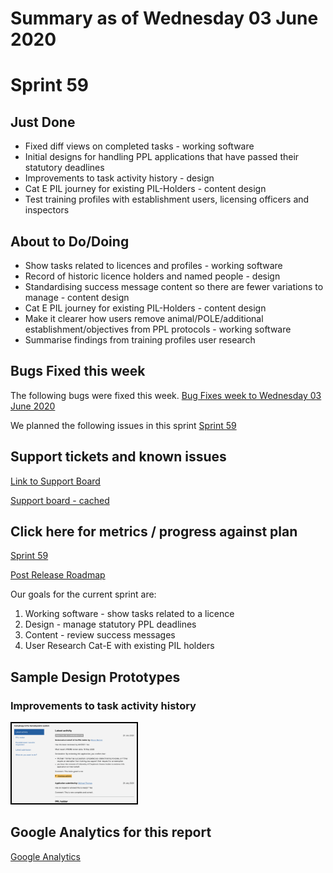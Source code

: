 # Summary as of Wednesday 03 June 2020 

# Sprint 59

## Just Done
* Fixed diff views on completed tasks - working software
* Initial designs for handling PPL applications that have passed their statutory deadlines
* Improvements to task activity history - design
* Cat E PIL journey for existing PIL-Holders - content design
* Test training profiles with establishment users, licensing officers and inspectors

## About to Do/Doing
* Show tasks related to licences and profiles - working software
* Record of historic licence holders and named people - design
* Standardising success message content so there are fewer variations to manage - content design
* Cat E PIL journey for existing PIL-Holders - content design
* Make it clearer how users remove animal/POLE/additional establishment/objectives from PPL protocols - working software
* Summarise findings from training profiles user research

## Bugs Fixed this week
The following bugs were fixed this week.
[Bug Fixes week to Wednesday 03 June 2020](graphs/bugs03062020.png)

We planned the following issues in this sprint 
[Sprint 59](graphs/sprint03062020.png)

## Support tickets and known issues
[Link to Support Board](https://collaboration.homeoffice.gov.uk/jira/secure/RapidBoard.jspa?rapidView=1717&selectedIssue=ASSB-253)

[Support board - cached](graphs/supportBoard03062020.png)

## Click here for metrics / progress against plan
[Sprint 59](graphs/progress03062020.png)

[Post Release Roadmap](graphs/roadmap03062020.png)

Our goals for the current sprint are:
1. Working software - show tasks related to a licence 
2. Design - manage statutory PPL deadlines 
3. Content - review success messages 
4. User Research Cat-E with existing PIL holders

## Sample Design Prototypes
### Improvements to task activity history
<a href="graphs/proto1_03062020.png"><img src="graphs/proto1_03062020.png" alt="HTML5 Icon" width="200" style="border:2px solid black"></a>
<br>


## Google Analytics for this report
[Google Analytics](graphs/GA03062020.png)

